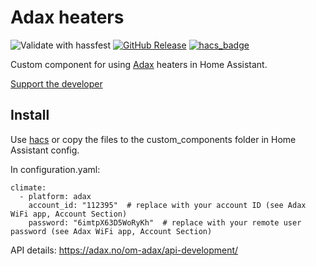 # Adax heaters
![Validate with hassfest](https://github.com/Danielhiversen/home_assistant_adax/workflows/Validate%20with%20hassfest/badge.svg)
[![GitHub Release][releases-shield]][releases]
[![hacs_badge][hacs-shield]][hacs]

Custom component for using [Adax](https://adax.no/en/) heaters in Home Assistant.

[Support the developer](http://paypal.me/dahoiv)


## Install
Use [hacs](https://hacs.xyz/) or copy the files to the custom_components folder in Home Assistant config.

In configuration.yaml:

```
climate:
  - platform: adax
    account_id: "112395"  # replace with your account ID (see Adax WiFi app, Account Section)
    password: "6imtpX63D5WoRyKh"  # replace with your remote user password (see Adax WiFi app, Account Section)
```

API details: https://adax.no/om-adax/api-development/


[releases]: https://github.com/Danielhiversen/home_assistant_adax/releases
[releases-shield]: https://img.shields.io/github/release/Danielhiversen/home_assistant_adax.svg?style=popout
[downloads-total-shield]: https://img.shields.io/github/downloads/Danielhiversen/home_assistant_adax/total
[hacs-shield]: https://img.shields.io/badge/HACS-Default-orange.svg
[hacs]: https://hacs.xyz/docs/default_repositories
